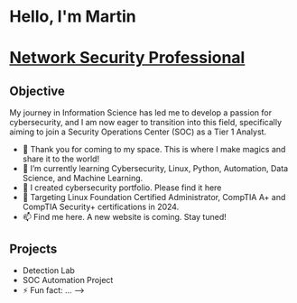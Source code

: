 # Hello, I'm Martin
# <a href="https://linkedin.com/www.linkedin.com/In/martin-mwangi-njoroge" class="no-underline" >Network Security Professional</a>

## Objective

My journey in Information Science has led me to develop a passion for cybersecurity, and I am now eager to transition into this field, specifically aiming to join a Security Operations Center (SOC) as a Tier 1 Analyst.


- 👀 Thank you for coming to my space. This is where I make magics and share it to the world!
- 🌱 I’m currently learning Cybersecurity, Linux, Python, Automation, Data Science, and Machine Learning.
- 💞️ I created cybersecurity portfolio. Please find it here
- 🎯 Targeting Linux Foundation Certified Administrator, CompTIA A+ and CompTIA Security+ certifications in 2024.
- 📫 Find me here. A new website is coming. Stay tuned!

## Projects
- Detection Lab
- SOC Automation Project
- ⚡ Fun fact: ...
-->

